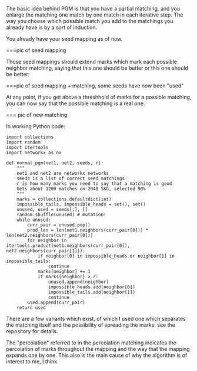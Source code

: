 The basic idea behind PGM is that you have a partial matching, and you enlarge the matching one match by one match in each iterative step. The way you choose which possible match you add to the matchings you already have is by a sort of induction.

You already have your seed mapping as of now.

===pic of seed mapping

Those seed mappings should extend marks which mark each possible neighbor matching, saying that this one should be better or this one should be better:

===pic of seed mapping + matching, some seeds have now been "used"

At any point, if you get above a threshhold of marks for a possible matching, you can now say that the possible matching is a real one.

=== pic of new matching

In working Python code:

```
import collections
import random
import itertools
import networkx as nx

def normal_pgm(net1, net2, seeds, r):
    """
    net1 and net2 are networkx networks
    seeds is a list of correct seed matchings
    r is how many marks you need to say that a matching is good
    Gets about 1200 matches on 2048 SKG, selected 90%
    """
    marks = collections.defaultdict(int)
    impossible_tails, impossible_heads = set(), set()
    unused, used = seeds[:], []
    random.shuffle(unused) # mutation!
    while unused:
        curr_pair = unused.pop()
        prod_len = len(net1.neighbors(curr_pair[0])) * len(net2.neighbors(curr_pair[0]))
        for neighbor in itertools.product(net1.neighbors(curr_pair[0]), net2.neighbors(curr_pair[1])):
            if neighbor[0] in impossible_heads or neighbor[1] in impossible_tails:
                continue
            marks[neighbor] += 1
            if marks[neighbor] > r:
                unused.append(neighbor)
                impossible_heads.add(neighbor[0])
                impossible_tails.add(neighbor[1])
                continue
        used.append(curr_pair)
    return used
```

There are a few variants which exist, of which I used one which separates the matching itself and the possibility of spreading the marks: see the repository for details.

The "percolation" referred to in the percolation matching indicates the percolation of marks throughout the mapping and the way that the mapping expands one by one. This also is the main cause of why the algorithm is of interest to me, I think.

